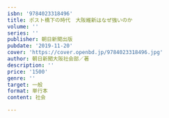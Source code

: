 ```yaml
---
isbn: '9784023318496'
title: ポスト橋下の時代　大阪維新はなぜ強いのか
volume: ''
series: ''
publisher: 朝日新聞出版
pubdate: '2019-11-20'
cover: 'https://cover.openbd.jp/9784023318496.jpg'
author: 朝日新聞大阪社会部／著
description: ''
price: '1500'
genre: ''
target: 一般
format: 単行本
content: 社会

---
```

